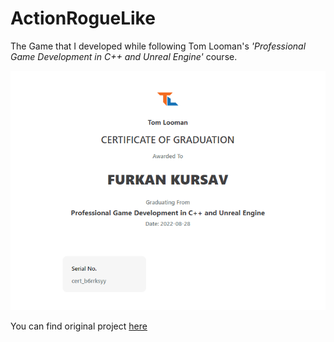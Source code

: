 # ActionRogueLike

The Game that I developed while following Tom Looman's <i>'Professional Game Development in C++ and Unreal Engine'</i> course.


![img](/img/certificate.png)

You can find original project [here](https://github.com/tomlooman/ActionRoguelike)

